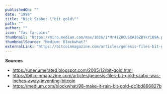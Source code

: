 ```yaml
---
publishedOn: ""
date: "1998"
title: "Nick Szabo: \"bit gold\""
path: ""
author: ""
icon: "fas fa-coins"
thumbnail: "https://miro.medium.com/max/1016/1*Mr4IZRCUSXAI6ZBYkYi09A.png"
thumbnailSource: "Medium: Blockwhat?"
externalLink: "https://bitcoinmagazine.com/articles/genesis-files-bit-gold-szabo-was-inches-away-inventing-bitcoin"
---
```


**Sources**
- https://unenumerated.blogspot.com/2005/12/bit-gold.html
- https://bitcoinmagazine.com/articles/genesis-files-bit-gold-szabo-was-inches-away-inventing-bitcoin
- https://medium.com/blockwhat/98-make-it-rain-bit-gold-dc1bd896827b